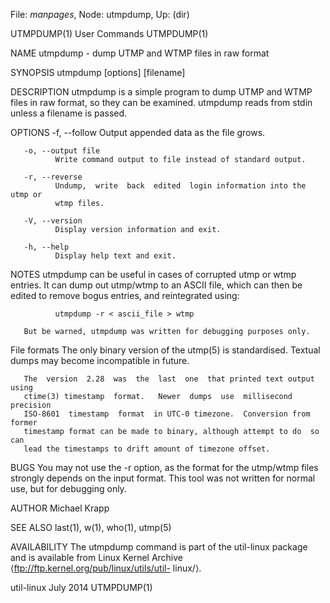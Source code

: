 File: *manpages*,  Node: utmpdump,  Up: (dir)

UTMPDUMP(1)                      User Commands                     UTMPDUMP(1)



NAME
       utmpdump - dump UTMP and WTMP files in raw format

SYNOPSIS
       utmpdump [options] [filename]

DESCRIPTION
       utmpdump is a simple program to dump UTMP and WTMP files in raw format,
       so they can be examined.  utmpdump reads from stdin unless  a  filename
       is passed.

OPTIONS
       -f, --follow
              Output appended data as the file grows.

       -o, --output file
              Write command output to file instead of standard output.

       -r, --reverse
              Undump,  write  back  edited  login information into the utmp or
              wtmp files.

       -V, --version
              Display version information and exit.

       -h, --help
              Display help text and exit.

NOTES
       utmpdump can be useful in cases of corrupted utmp or wtmp entries.   It
       can  dump  out  utmp/wtmp to an ASCII file, which can then be edited to
       remove bogus entries, and reintegrated using:

              utmpdump -r < ascii_file > wtmp

       But be warned, utmpdump was written for debugging purposes only.

   File formats
       The only binary version of the utmp(5) is standardised.  Textual  dumps
       may become incompatible in future.

       The  version  2.28  was  the  last  one  that printed text output using
       ctime(3) timestamp  format.   Newer  dumps  use  millisecond  precision
       ISO-8601  timestamp  format  in UTC-0 timezone.  Conversion from former
       timestamp format can be made to binary, although attempt to do  so  can
       lead the timestamps to drift amount of timezone offset.

BUGS
       You  may  not  use the -r option, as the format for the utmp/wtmp files
       strongly depends on the input format.  This tool was  not  written  for
       normal use, but for debugging only.

AUTHOR
       Michael Krapp

SEE ALSO
       last(1), w(1), who(1), utmp(5)

AVAILABILITY
       The utmpdump command is part of the util-linux package and is available
       from Linux Kernel  Archive  ⟨ftp://ftp.kernel.org/pub/linux/utils/util-
       linux/⟩.



util-linux                         July 2014                       UTMPDUMP(1)
